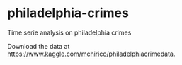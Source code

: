# philadelphia-crimes
Time serie analysis on philadelphia crimes

Download the data at https://www.kaggle.com/mchirico/philadelphiacrimedata.
